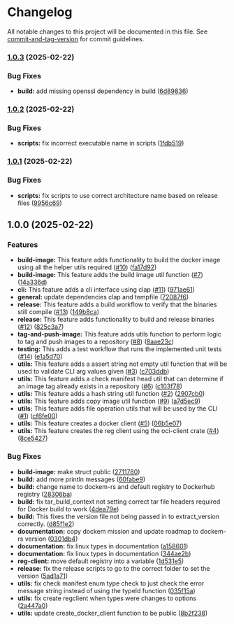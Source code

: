 # Changelog

All notable changes to this project will be documented in this file. See [commit-and-tag-version](https://github.com/absolute-version/commit-and-tag-version) for commit guidelines.

### [1.0.3](https://github.com/LynchSKM/dockem-rs/compare/v1.0.2...v1.0.3) (2025-02-22)


### Bug Fixes

* **build:** add missing openssl dependency in build ([6d89836](https://github.com/LynchSKM/dockem-rs/commit/6d898364c45916bb5a91de510b148bbfbf7002c7))

### [1.0.2](https://github.com/LynchSKM/dockem-rs/compare/v1.0.1...v1.0.2) (2025-02-22)


### Bug Fixes

* **scripts:** fix incorrect executable name in scripts ([1fdb519](https://github.com/LynchSKM/dockem-rs/commit/1fdb519e7a054048f7926fe9d310a85083446634))

### [1.0.1](https://github.com/LynchSKM/dockem-rs/compare/v1.0.0...v1.0.1) (2025-02-22)


### Bug Fixes

* **scripts:** fix scripts to use correct architecture name based on release files ([9956c69](https://github.com/LynchSKM/dockem-rs/commit/9956c69e6eeaae6ec6cae0093ccd9868a40e2c69))

## 1.0.0 (2025-02-22)


### Features

* **build-image:** This feature adds functionality to build the docker image using all the helper utils required ([#10](https://github.com/LynchSKM/dockem-rs/issues/10)) ([fa17d92](https://github.com/LynchSKM/dockem-rs/commit/fa17d9205da3b21c84c964c8b3f9f6f8cdd1b5e3))
* **build-image:** This feature adds the build image util function ([#7](https://github.com/LynchSKM/dockem-rs/issues/7)) ([14a336d](https://github.com/LynchSKM/dockem-rs/commit/14a336df72fa4da4dbebf97606b36de8fc60803d))
* **cli:** This feature adds a cli interface using clap ([#11](https://github.com/LynchSKM/dockem-rs/issues/11)) ([971ae61](https://github.com/LynchSKM/dockem-rs/commit/971ae61143b61d88f0b3703902172a45c3f0b3b5))
* **general:** update dependencies clap and tempfile ([72087f6](https://github.com/LynchSKM/dockem-rs/commit/72087f6c044162dba2c26a4573d13a6ccba770d0))
* **release:** This feature adds a build workflow to verify that the binaries still compile ([#13](https://github.com/LynchSKM/dockem-rs/issues/13)) ([149b8ca](https://github.com/LynchSKM/dockem-rs/commit/149b8ca8026388b1572ff86d45081db8421fd320))
* **release:** This feature adds functionality to build and release binaries ([#12](https://github.com/LynchSKM/dockem-rs/issues/12)) ([825c3a7](https://github.com/LynchSKM/dockem-rs/commit/825c3a7f04f1915b91243307ab28825483a09b4f))
* **tag-and-push-image:** This feature adds utils function to perform logic to tag and push images to a repository ([#8](https://github.com/LynchSKM/dockem-rs/issues/8)) ([8aae23c](https://github.com/LynchSKM/dockem-rs/commit/8aae23cdb7c7117215e8bd91bafc7a9402c43048))
* **testing:** This adds a test workflow that runs the implemented unit tests ([#14](https://github.com/LynchSKM/dockem-rs/issues/14)) ([e1a5d70](https://github.com/LynchSKM/dockem-rs/commit/e1a5d709aeec2f2c7fe73c85f211ace5fd6325f0))
* **utils:** This feature adds a assert string not empty util function that will be used to validate CLI arg values given ([#3](https://github.com/LynchSKM/dockem-rs/issues/3)) ([c703ddb](https://github.com/LynchSKM/dockem-rs/commit/c703ddbfe8fb2cdc78934e142055923ecdc7ff79))
* **utils:** This feature adds a check manifest head util that can determine if an image tag already exists in a repository ([#6](https://github.com/LynchSKM/dockem-rs/issues/6)) ([c103f78](https://github.com/LynchSKM/dockem-rs/commit/c103f7803f174e13a68e8e27eb4973f13411c5c7))
* **utils:** This feature adds a hash string util function ([#2](https://github.com/LynchSKM/dockem-rs/issues/2)) ([2907cb0](https://github.com/LynchSKM/dockem-rs/commit/2907cb07d783669eeb837b2cc51a56935a632bc4))
* **utils:** This feature adds copy image util function ([#9](https://github.com/LynchSKM/dockem-rs/issues/9)) ([a7d5ec9](https://github.com/LynchSKM/dockem-rs/commit/a7d5ec9527b37f30d81928bb20ae86b35b11d1fd))
* **utils:** This feature adds file operation utils that will be used by the CLI ([#1](https://github.com/LynchSKM/dockem-rs/issues/1)) ([cf6fe00](https://github.com/LynchSKM/dockem-rs/commit/cf6fe00832ea8b2ea94523691666ffd2047deb71))
* **utils:** This feature creates a docker client ([#5](https://github.com/LynchSKM/dockem-rs/issues/5)) ([06b5e07](https://github.com/LynchSKM/dockem-rs/commit/06b5e07a39642ede90bf197d0e593f2bcab5ce3e))
* **utils:** This feature creates the reg client using the oci-client crate ([#4](https://github.com/LynchSKM/dockem-rs/issues/4)) ([8ce5427](https://github.com/LynchSKM/dockem-rs/commit/8ce54279ffdab65278b730cf1f2af6ce78ba202a))


### Bug Fixes

* **build-image:** make struct public ([2711780](https://github.com/LynchSKM/dockem-rs/commit/271178007b512df6f8527167856dce08f203f0f0))
* **build:** add more println messages ([60fabe9](https://github.com/LynchSKM/dockem-rs/commit/60fabe92ca06821ed4649472bd2d3b9a4e327f26))
* **build:** change name to dockem-rs and default registry to Dockerhub registry ([28306ba](https://github.com/LynchSKM/dockem-rs/commit/28306ba326bd188cdac43f0a5fd1e705f8594160))
* **build:** fix tar_build_context not setting correct tar file headers required for Docker build to work ([4dea79e](https://github.com/LynchSKM/dockem-rs/commit/4dea79eafc2d897ddea48e2d08bec7771bf9dc31))
* **build:** This fixes the version file not being passed in to extract_version correctly. ([d85f1e2](https://github.com/LynchSKM/dockem-rs/commit/d85f1e26cc0dd540633b47d12fdfddf49483a03f))
* **documentation:** copy dockem mission and update roadmap to dockem-rs version ([0301db4](https://github.com/LynchSKM/dockem-rs/commit/0301db4614e43d8e5391b10a09231ee4bb50dbd8))
* **documentation:** fix linux types in documentation ([a158601](https://github.com/LynchSKM/dockem-rs/commit/a158601490707d7c7a5b4303f0ce0f64d0caad23))
* **documentation:** fix linux types in documentation ([344ae2b](https://github.com/LynchSKM/dockem-rs/commit/344ae2bf8288776ba90144258fd66187d8ecd768))
* **reg-client:** move default registry into a variable ([1d531e5](https://github.com/LynchSKM/dockem-rs/commit/1d531e54eba617156262fbabbf8c4addef675676))
* **release:** fix the release scripts to go to the correct folder to set the version ([5ad1a71](https://github.com/LynchSKM/dockem-rs/commit/5ad1a71ee0013f59199dbe6797528e8377331d58))
* **utils:** fix check manifest enum type check to just check the error message string instead of using the typeId function ([035f15a](https://github.com/LynchSKM/dockem-rs/commit/035f15a8db222ba08597dd5e887679e44a000de0))
* **utils:** fix create regclient when types were changes to options ([2a447a0](https://github.com/LynchSKM/dockem-rs/commit/2a447a084b3a58d661d20d580cfe9164f3bb0950))
* **utils:** update create_docker_client function to be public ([8b2f238](https://github.com/LynchSKM/dockem-rs/commit/8b2f238790857d95de0c3e1e27c3d0e6ac5716e2))
